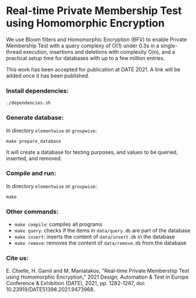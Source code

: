 # Real-time Private Membership Test using Homomorphic Encryption

We use Bloom filters and Homomorphic Encryption (BFV) to enable Private Membership Test with a query complexy of O(1) under 0.3s in a single-thread execution, insertions and deletions with complexity O(n), and a practical setup time for databases with up to a few million entries.

This work has been accepted for publication at DATE 2021. A link will be added once it has been published.

### Install dependencies:
```
./dependencies.sh
```

### Generate database:
In directory <code>elementwise</code> or <code>groupwise</code>:
```
make prepare_database
```
It will create a database for testing purposes, and values to be queried, inserted, and removed.

### Compile and run:
In directory <code>elementwise</code> or <code>groupwise</code>:
```
make
```
### Other commands:

<ul>
<li><code>make compile</code>: compiles all programs</li>
<li><code>make query</code>: checks if the items in <code>data/query.db</code> are part of the database</li>
<li><code>make insert</code>: inserts the content of <code>data/insert.db</code> in the database</li>
<li><code>make remove</code>: removes the content of <code>data/remove.db</code> from the database</li>
</ul>

### Cite us:
E. Chielle, H. Gamil and M. Maniatakos, "Real-time Private Membership Test using Homomorphic Encryption," 2021 Design, Automation & Test in Europe Conference & Exhibition (DATE), 2021, pp. 1282-1287, doi: 10.23919/DATE51398.2021.9473968.
